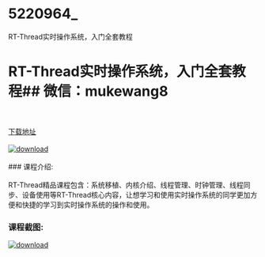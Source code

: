 # 5220964_
RT-Thread实时操作系统，入门全套教程
# RT-Thread实时操作系统，入门全套教程## 微信：mukewang8
<br/></br>[下载地址](http://www.36tz.cn/article/5220964 "下载地址")
<br/></br>[![download](http://36tz.cn/muke_img/2021_09_1-3-300x129.png "下载地址")](http://www.36tz.cn/article/5220964 "下载地址")
<br/></br>### 课程介绍:<br/></br>RT-Thread精品课程包含：系统移植、内核介绍、线程管理、时钟管理、线程同步、设备使用等RT-Thread核心内容，让想学习和使用实时操作系统的同学更加方便和快捷的学习到实时操作系统的操作和使用。

### 课程截图:
[![download](http://36tz.cn/muke_img/2021_09_2-2.png "下载地址")](http://www.36tz.cn/article/5220964 "下载地址")
